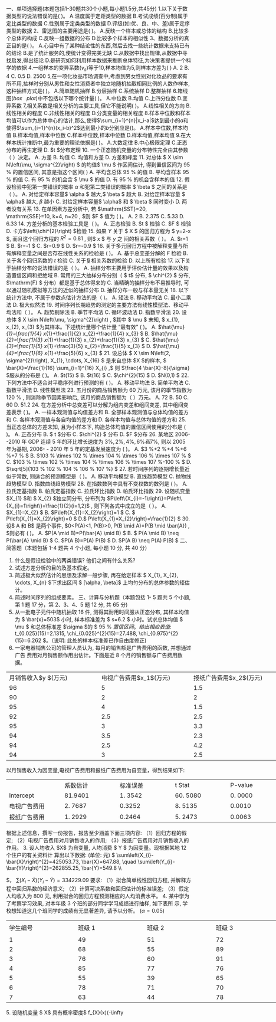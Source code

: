 一、单项选择题(本题包括1-30题共30个小题,每小题1.5分,共45分)
 1.以下关于数据类型的说法错误的是(      )。
 A.温度属于定距类型的数据
 B.考试成绩(百分制)属于定比类型的数据
 C.性别属于定类类型的数据
 D.评级(如:优、良、中、差)属于定序类型的数据
 2、雷达图的主要用途是(       )。
 A.反映一个样本或总体的结构
 B.比较多个总体的构成
 C.反映一组数据的分布
 D.比较多个样本的相似性
 3、数据分析的真正目的是(       )。
 A.心目中有了某种结论性的东西,然后去找一些统计数据来支持已有的结论
 B.是了统计服务的,使统计变得完美无缺
 C.从数据中找出规律,从数据中寻找启发,得出结论
 D.是研究如何利用样本数据来推断总体特征,为决策者提供一个科学的依据
 4.一组样本的变异系数($v_s$)等于10,样本均值为5,则样本方差为(       )
  A. 2
  B. 4
  C. 0.5
  D. 2500
 5,在一项化妆品市场调查中,考虑到男女性别对化妆品的要求有所不用,抽样时分别从男性和女性消费者中独立地随机抽取相同比例的人数作样本,这种抽样方式是(       )。
 A.简单随机抽样
 B.分层抽样
 C.系统抽样
 D.整群抽样
 6.箱线图($box \ \ \ plot$)中不包括以下哪个统计量(       )。
 A.中位数
 B.均值
 C.上四分位数
 D.变异系数
 7,相关系数是相关分析的主要工具,但它不能说明(      )。
 A.线性相关的方向
 B.线性相关的程度
 C.非线性相关的程度
 D.分类变量的相关程度
 8.样本中位数和样本均值可以作为总体中心的估计,那么,使得$\sum_{i=1}^{n}|x_i-a|$达到最小的$a$和使得$\sum_{i=1}^{n}(x_i-b)^2$达到最小的$b$分别应是()。
 A.样本中位数,样本均值
 B.样本均值,样本中位数
 C.样本中位数,样本中位数
 D.样本均值,样本均值
 9.在大样本统计推断中,最为重要的理论依据是(      )。
 A.大数定律
 B.中心极限定理
 C.正态分布的再生定理
 D. $t
$分布定理
 10. 一个正态随机变量的分布特性完全由其参数（     ）决定。
 A. 方差
 B. 均值
 C. 均值和方差
 D. 方差和峰度
 11. 对总体 $ X \sim N\left(\mu, \sigma^{2}\right) $ 的均值$  \mu $ 作区间估计, 得到置信区间为  95 %  的置信区间, 其意是指这个区间(   )
 A. 平均含总体  95 %  的值
 B. 平均含样本  95 %  的值
 C. 有  95 %  的机会含 $ \mu  $ 的值
 D. 有  95 %  的机会含样本的值
 12. 假设检验中犯第一类错误的概率  $\alpha$  和犯第二类错误的概率 $ \beta $ 之间的关系是（      ）。
 A. 对给定样本容量$  \alpha $ 越大,$  \beta $ 越大
 B. 对给定样本容量 $ \alpha$  越大,  $\beta$  越小
 C. 对给定样本容量$  \alpha$  和 $ \beta $ 同时变小
 D. 两者没有关系
 13. 在单因素方差分析中, 若  $\mathrm{SST}=20, \mathrm{SSE}=10, k=4, n=20 , $则  $F $ 值为 ( )。
 A. 2
 B.  2.375 
 C.  5.33 
 D.  6.33 
 14. 方差分析的基本检验工具是（    )。
 A. 正态检验
 B.  $t $ 检验
 C.  $F $ 检验
 D. 卡方$\left(\chi^{2}\right)  $检验
 15. 如果  $Y$  关于 $ X $ 的回归方程为 $ y=2-x $, 而且这个回归方程的  $R^{2}=0.81$ , 则$  x $ 与  $y$  之 间的相关系数（ ）。
 A.  $r=1 $
 B.  $r=-1 $
 C.  $r=0.9 $
 D.  $r=-0.9 $
 16. 关于多元回归方程中被解释变量与所有解释变量之间是否存在线性关系的检验是 (       )。
 A. 基于总变差分解的  $F$  检验
 B. 关于各个回归系数的  $t$  检验
 C. 关于复相关系数的检验
 D. 以上所有检验
 17. 以下关于抽样分布的说法错误的是（    ）。
 A. 抽样分布主要用于评价估计量的效果以及构造置信区间和拒绝域
 B. 常用的三大抽样分布分别（ $ t$  分布, $ \chi^{2} $ 分布,  $\mathrm{F} $ 分布）都是基于总体得来的
 C. 当精确的抽样分布不易推导时, 可以通过随机模拟等方法的近似的抽样分布
 D. 抽样分布一般与样本量无关
 18. 以下统计方法中, 不属于参数点估计方法的是（     )。
 A. 矩法
 B. 移动平均法
 C. 最小二乘法
 D. 极大似然法
 19. 时间序列长期趋势的测定的主要方法有线性模型法、移动平均法和（ ）。
 A. 趋势剔除法
 B. 季节平均法
 C. 循环波动法
 D. 指数平滑法
 20. 设总体 $ X \sim N\left(\mu, \sigma^{2}\right) , $其中 $ \mu $ 末知, $ x_{1}, x_{2}, x_{3}  $为其样本。下述统计量哪个估计量 “最有效” ( )。
 A.  $\hat{\mu}_{1}=\frac{1}{4} x_{1}+\frac{1}{2} x_{2}+\frac{1}{4} x_{3} $
 B.  $\hat{\mu}_{2}=\frac{1}{3} x_{1}+\frac{1}{3} x_{2}+\frac{1}{3} x_{3} $
 C.  $\hat{\mu}_{3}=\frac{1}{5} x_{1}+\frac{3}{5} x_{2}+\frac{1}{5} x_{3} $
 D.  $\hat{\mu}_{4}=\frac{1}{6} x_{1}+\frac{5}{6} x_{3} $
 21. 设总体 $ X \sim N\left(2, \sigma^{2}\right), X_{1}, \cdots, X_{16} $ 是来自总体  $X  $的样本, $ \bar{X}=\frac{1}{16} \sum_{i=1}^{16} X_{i} ,$ 则  $\frac{4 \bar{X}-8}{\sigma}  $服从的分布是 ( )。
 A.  $t(15) $
 B.  $t(16) $
 C.  $\chi^{2}(15) $
 D.  $N(0,1) $
 22. 下列方法中不适合对平稳序列进行预测的有 (      )。
 A. 移动平均法
 B. 简单平均法
 C. 指数平滑法
 D. 线性模型法
 23. 五月份的商品销售额为 60 万元, 该月的季节指数为  120 % , 则消除季节因素影响后, 该月的商品销售额为（ ）万元。
 A. 72
 B. 50
 C. 60
 D.  51.2 
 24. 在方差分析中总变差可以分解为组内变差和组间变差, 其中组间变差表示 (     )。
 A. 一样本观测值与均值差方和
 B. 全部样本观测值与总体均值的差方和
 C. 各样本观测值与各自均值的差方和
 D. 各样本均值与总体均值的差方和
 25. 当正态总体的方差末知, 且为小样本下, 构造总体均值的置信区间使用的分布是 (    )。
 A. 正态分布
 B. $ t  $分布
 C.  $\chi^{2} $ 分布
 D.  $F  $分布
 26. 某地区 2006--2010 年 GDP 连续 5 年的环比增长速度为 $3\%, 2\%, 4\%, 6\%和 7\%$, 则以 2005 年为基期, 2006- - 2010 年 5 年的定基发展速度为 ( )。
 A.  $3 \%+2 \%+4 \%+6 \%+7 \% $
 B.  $103 \% \times 102 \% \times 104 \% \times 106 \% \times 107 \% $
 C.  $103 \% \times 102 \% \times 104 \% \times 106 \% \times 107 \%-100 \% $
 D.  $\sqrt[5]{103 \% 102 \% 104 \% 106 \% 107 \%} $
 27. 若时间序列的逐期增长量近似于常数, 则适合的预测模型是（ )。
 A. 移动平均模型
 B. 直线趋势模型
 C. 抛物线趋势模型
 D. 指数曲线趋势模型
 28. 在指数数列中具有不变权数的数列是 ( )。
 A. 拉氏定基指数
 B. 帕氏定基指数
 C. 拉氏环比指数
 D. 帕氏环比指数
 29. 设随机变量  $X_{1}  $和 $ X_{2}  $独立同分布, 分布列为  $P\left\{X_{i}=-1\right\}=P\left\{X_{i}=1\right\}=\frac{1}{2}(i=1,2)$ , 则下列各式中成立的是（ ）。
 A.  $X_{1}=X_{2} $
 B.  $P\left\{X_{1}=X_{2}\right\}=1 $
 C. $ P\left\{X_{1}=X_{2}\right\}=0 $
 D.$  P\left\{X_{1}=X_{2}\right\}=\frac{1}{2} $
 30. 设$  A  和  B$  是两个事件,  $0<P(A)<1, P(B)>0, P(B \mid A)=P(B \mid \bar{A}) , $则必有 ( )。
 A.  $P(A \mid B)=P(\bar{A} \mid B) $
 B. $ P(A \mid B) \neq P(\bar{A} \mid B) $
 C.  $P(A B)=P(A) P(B) $
 D.  $P(A B) \neq P(A) P(B) $
 二、简答题（本题包括  1-4  题共 4 个小题, 每小题 10 分, 共 40 分）
 1. 什么是假设检验中的两类错误? 他们之间有什么关系?
 2. 试述方差分析的目的及基本假定。
 3. 简述极大似然估计的思想及求解一般步骤, 再在给定样本 $ X_{1}, X_{2}, \cdots, X_{n}  $下求出区间 $ [\alpha, \beta]$  上均匀分布的总体参数的矩估计。
 4. 简述时间序列的组成要素。
 三、计算与分析题（本题包括  1- 5  题共 5 个小题, 第 1 题 17 分，第 2、3、4、5 题 12 分, 共 65 分)
 1. 从一批电子元件中随机抽取 16 件, 测得其耐用时间服从正态分布, 其样本均值为 $ \bar{x}=503$  小时, 样本标准差为 $ s=6.2 $ 小时。试求总体均值 $ \mu $ 和总体标准差  $\sigma  $的 $ 95 \%  $置信 区间。
 给出相应表值:$  t_{0.025}(15)=2.1315, \chi_{0.025}^{2}(15)=27.488, \chi_{0.975}^{2}(15)=6.262  $。（说明: 此处的样本标准差已作自由度修正)
 2. 一家电器销售公司的管理人员认为, 每月的销售额是广告费用的函数, 并想通过广告 费用对月销售额作用出估计。下面是近 8 个月的销售额与广告费用数据。
 <table data-lake-id="VsWLH" id="VsWLH" margin="true" width-mode="contain" class="lake-table" style="width: 750px"><colgroup><col width="250"><col width="250"><col width="250"></colgroup><tbody><tr data-lake-id="ub221550a" id="ub221550a"><td data-lake-id="u99b5e1a0" id="u99b5e1a0">月销售收入$y
$(万元)
 </td><td data-lake-id="u3c869dfa" id="u3c869dfa">电视广告费用$x_1$(万元) 
 </td><td data-lake-id="u245e1e10" id="u245e1e10">报纸广告费用$x_2$(万元)
 </td></tr><tr data-lake-id="u91af0da9" id="u91af0da9"><td data-lake-id="u31b002f5" id="u31b002f5">96
 </td><td data-lake-id="uc0c69f92" id="uc0c69f92">5
 </td><td data-lake-id="u15e37de2" id="u15e37de2">1.5
 </td></tr><tr data-lake-id="ucfbd46fa" id="ucfbd46fa"><td data-lake-id="uac8c3b0f" id="uac8c3b0f">90
 </td><td data-lake-id="u2abf5626" id="u2abf5626">2
 </td><td data-lake-id="ua270e9b5" id="ua270e9b5">2
 </td></tr><tr data-lake-id="u7e567591" id="u7e567591"><td data-lake-id="u219dd8ad" id="u219dd8ad">95
 </td><td data-lake-id="u10c6d245" id="u10c6d245">4
 </td><td data-lake-id="u92c5409a" id="u92c5409a">1.5
 </td></tr><tr data-lake-id="uc1e69ffc" id="uc1e69ffc"><td data-lake-id="u9734f0ef" id="u9734f0ef">92
 </td><td data-lake-id="u69632ae9" id="u69632ae9">2.5
 </td><td data-lake-id="u4ffe1a20" id="u4ffe1a20">2.5
 </td></tr><tr data-lake-id="u83d35c91" id="u83d35c91"><td data-lake-id="u59c4a34f" id="u59c4a34f">95
 </td><td data-lake-id="ua32a0c9f" id="ua32a0c9f">3
 </td><td data-lake-id="u59decc7b" id="u59decc7b">3.3
 </td></tr><tr data-lake-id="u35d2270e" id="u35d2270e"><td data-lake-id="u9b064814" id="u9b064814">94
 </td><td data-lake-id="ue4da28aa" id="ue4da28aa">3.5
 </td><td data-lake-id="u990cc592" id="u990cc592">2.3
 </td></tr><tr data-lake-id="ue4a8f90e" id="ue4a8f90e"><td data-lake-id="ucda43f34" id="ucda43f34">94
 </td><td data-lake-id="u7151db6b" id="u7151db6b">2.5
 </td><td data-lake-id="u7e91c680" id="u7e91c680">4.2
 </td></tr><tr data-lake-id="ub1499082" id="ub1499082"><td data-lake-id="uafa1e5ce" id="uafa1e5ce">94
 </td><td data-lake-id="ue56a0926" id="ue56a0926">3
 </td><td data-lake-id="ubdb5ec6c" id="ubdb5ec6c">2.5
 </td></tr></tbody></table>以月销售收入为因变量,电视广告费用和报纸广告费用为自变量，得到结果如下:
 <table data-lake-id="I628D" id="I628D" margin="true" width-mode="contain" class="lake-table" style="width: 750px"><colgroup><col width="150"><col width="150"><col width="150"><col width="150"><col width="150"></colgroup><tbody><tr data-lake-id="u96d22963" id="u96d22963"><td data-lake-id="u285d3ede" id="u285d3ede">

 </td><td data-lake-id="u3dbc1654" id="u3dbc1654">系数估计
 </td><td data-lake-id="u95a89cbb" id="u95a89cbb">标准误差
 </td><td data-lake-id="u31d83821" id="u31d83821"> t  Stat
 </td><td data-lake-id="u7b43e462" id="u7b43e462"> P-value
 </td></tr><tr data-lake-id="u1890556e" id="u1890556e"><td data-lake-id="u2573c7ac" id="u2573c7ac"> Intercept
 </td><td data-lake-id="u97daa61f" id="u97daa61f"> 81.9401
 </td><td data-lake-id="u4de7aa23" id="u4de7aa23"> 1. 3542
 </td><td data-lake-id="u76ee6533" id="u76ee6533"> 60. 5080
 </td><td data-lake-id="ud7e44031" id="ud7e44031"> 0. 0000
 </td></tr><tr data-lake-id="u6367b5d2" id="u6367b5d2"><td data-lake-id="ub038c27f" id="ub038c27f">电视广告费用
 </td><td data-lake-id="u8dc971c7" id="u8dc971c7"> 2. 7687
 </td><td data-lake-id="ue2e2e978" id="ue2e2e978"> 0.3252
 </td><td data-lake-id="u1e70be2a" id="u1e70be2a"> 8. 5135
 </td><td data-lake-id="u01092ee7" id="u01092ee7"> 0.0010
 </td></tr><tr data-lake-id="u1fcf869e" id="u1fcf869e"><td data-lake-id="uc9dcf956" id="uc9dcf956">报纸广告费用
 </td><td data-lake-id="u7d3f24e4" id="u7d3f24e4"> 1. 2929
 </td><td data-lake-id="u51578b48" id="u51578b48"> 0.2464
 </td><td data-lake-id="u3ff7c430" id="u3ff7c430"> 5. 2473
 </td><td data-lake-id="u0bca4bef" id="u0bca4bef"> 0.0063
 </td></tr></tbody></table>根据上述信息，撰写一份报告，报告至少涵盖下面三项内容:
 （1）回归方程的假定;
 （2）电视广告费用对月销售收入的作用;
 （3）报纸广告费用对月销售收入的作用。
 3. 设人均收入  $X$  为自变量, 人均消费 $ Y $ 为因变量。现根据某地 12 个住户的有关资料计 算出以下数据: (单位: 元)
 $
\sum\left(X_{i}-\bar{X}\right)^{2}=425053.73, \bar{X}=647.88, \quad \sum\left(Y_{i}-\bar{Y}\right)^{2}=262855.25, \bar{Y}=549.8 \\

$，
 $\sum\left(X_{i}-\bar{X}\right)\left(Y_{i}-\bar{Y}\right)=334229.09$
 要求:
 （1）拟合简单线性回归方程, 并解释方程中回归系数的经济意义;
 （2）计算可决系数和回归估计的标准误差;
 （3）假定人均收入为 800 元, 利用拟合的回归方程预测相应的人均消费水平。
 4. 某中学为了考察学习效果, 对本年级 3 个班的部分同学学习成绩进行抽样, 如下表所 示, 学校想知道这几个班同学的成绩有无显著差异, 请予以分析。  ($\alpha=0.05$) 
 <table data-lake-id="alOdT" id="alOdT" margin="true" width-mode="contain" class="lake-table" style="width: 750px"><colgroup><col width="187"><col width="187"><col width="187"><col width="189"></colgroup><tbody><tr data-lake-id="ub76558e8" id="ub76558e8" style="height: 40px"><td data-lake-id="ua1856bc7" id="ua1856bc7">学生编号 
 </td><td data-lake-id="u0734d432" id="u0734d432">班级 1
 </td><td data-lake-id="ub8e63780" id="ub8e63780">班级 2
 </td><td data-lake-id="u3f855d68" id="u3f855d68">班级 3
 </td></tr><tr data-lake-id="u139d4a0e" id="u139d4a0e"><td data-lake-id="u3c3bd6df" id="u3c3bd6df">1
 </td><td data-lake-id="u7667aa44" id="u7667aa44">49
 </td><td data-lake-id="u110a3a74" id="u110a3a74">51
 </td><td data-lake-id="u1a0874f9" id="u1a0874f9">72
 </td></tr><tr data-lake-id="u831c8205" id="u831c8205"><td data-lake-id="u8a3953dc" id="u8a3953dc">2
 </td><td data-lake-id="u70bba73c" id="u70bba73c">68
 </td><td data-lake-id="u89513582" id="u89513582">55
 </td><td data-lake-id="u21e0d85e" id="u21e0d85e">89
 </td></tr><tr data-lake-id="u99e1151e" id="u99e1151e"><td data-lake-id="uc817d8af" id="uc817d8af">3
 </td><td data-lake-id="u20e20b9c" id="u20e20b9c">76
 </td><td data-lake-id="u7b6885e8" id="u7b6885e8">60
 </td><td data-lake-id="uae3dc61b" id="uae3dc61b">91
 </td></tr><tr data-lake-id="u01663218" id="u01663218"><td data-lake-id="u079fd34a" id="u079fd34a">4
 </td><td data-lake-id="u103ab56e" id="u103ab56e">85
 </td><td data-lake-id="udd3e85e3" id="udd3e85e3">77
 </td><td data-lake-id="uc51277fe" id="uc51277fe">76
 </td></tr><tr data-lake-id="ubf307149" id="ubf307149"><td data-lake-id="u1fc52699" id="u1fc52699">5
 </td><td data-lake-id="u155bf67a" id="u155bf67a">55
 </td><td data-lake-id="u0904edf8" id="u0904edf8">39
 </td><td data-lake-id="u614ca997" id="u614ca997">65
 </td></tr><tr data-lake-id="u260e0df1" id="u260e0df1"><td data-lake-id="u8c85c578" id="u8c85c578">6
 </td><td data-lake-id="u367d4e6e" id="u367d4e6e">78
 </td><td data-lake-id="u7f4207ee" id="u7f4207ee">71
 </td><td data-lake-id="u4d4c67b8" id="u4d4c67b8">70
 </td></tr><tr data-lake-id="ucad2391b" id="ucad2391b"><td data-lake-id="uda97b2a8" id="uda97b2a8">7
 </td><td data-lake-id="u37d425b0" id="u37d425b0">63
 </td><td data-lake-id="u4b9b3506" id="u4b9b3506">44
 </td><td data-lake-id="u29de912e" id="u29de912e">78
 </td></tr></tbody></table>5. 设随机变量 $ X$  具有概率密度$  f_{X}(x)(-\infty<x<+\infty) ,$ 求  $Y=X^{2} $ 的概率密度  $f_{Y}(y)$  。
 